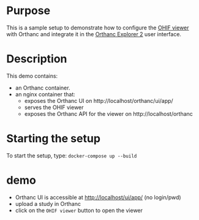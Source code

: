 # Purpose

This is a sample setup to demonstrate how to configure the [OHIF viewer](https://github.com/OHIF/Viewers/) with Orthanc
and integrate it in the [Orthanc Explorer 2](https://book.orthanc-server.com/plugins/orthanc-explorer-2.html) user interface.

# Description

This demo contains:

- an Orthanc container.
- an nginx container that:
  - exposes the Orthanc UI on http://localhost/orthanc/ui/app/
  - serves the OHIF viewer
  - exposes the Orthanc API for the viewer on http://localhost/orthanc
  
# Starting the setup

To start the setup, type: `docker-compose up --build`

# demo

- Orthanc UI is accessible at [http://localhost/ui/app/](http://localhost/ui/app/) (no login/pwd)
- upload a study in Orthanc
- click on the `OHIF viewer` button to open the viewer



